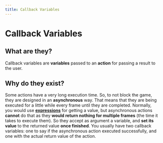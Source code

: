 ```yaml
---
title: Callback Variables
---
```

# Callback Variables
## What are they?
Callback variables are **variables** passed to an **action** for passing a result to the user.

## Why do they exist?
Some actions have a very long execution time. So, to not block the game, they are designed in an **asynchronous** way.
That means that they are being executed for a little while every frame until they are completed.
Normally, you would use **[expressions](/gdevelop5/all-features/expressions)** for getting a value,
but asynchronous actions **cannot** do that as they **would return nothing for multiple frames** (the time it takes to execute them).
So they accept as argument a variable, and **set its value** to the returned value **once finished**.
You usually have two callback variables: one to say if the asynchronous action executed successfully,
and one with the actual return value of the action.